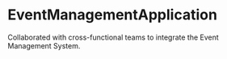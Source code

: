 # EventManagementApplication
Collaborated with cross-functional teams to integrate the Event Management System.
